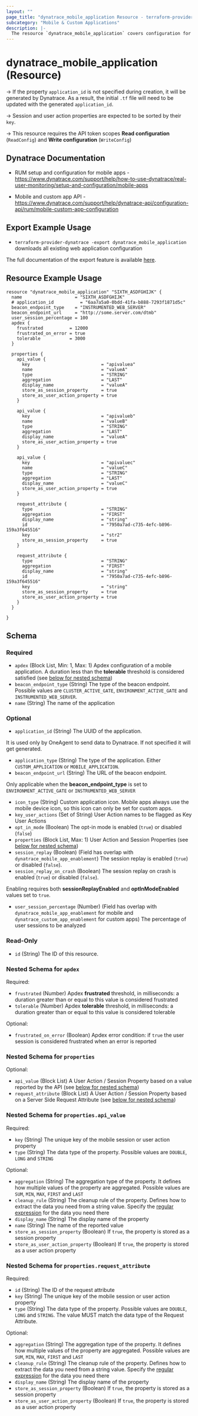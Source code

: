 ```yaml
---
layout: ""
page_title: "dynatrace_mobile_application Resource - terraform-provider-dynatrace"
subcategory: "Mobile & Custom Applications"
description: |-
  The resource `dynatrace_mobile_application` covers configuration for mobile applications
---
```


# dynatrace_mobile_application (Resource)

-> If the property `application_id` is not specified during creation, it will be generated by Dynatrace. As a result, the initial `.tf` file will need to be updated with the generated `application_id`.

-> Session and user action properties are expected to be sorted by their `key`.

-> This resource requires the API token scopes **Read configuration** (`ReadConfig`) and **Write configuration** (`WriteConfig`)

## Dynatrace Documentation

- RUM setup and configuration for mobile apps - https://www.dynatrace.com/support/help/how-to-use-dynatrace/real-user-monitoring/setup-and-configuration/mobile-apps

- Mobile and custom app API - https://www.dynatrace.com/support/help/dynatrace-api/configuration-api/rum/mobile-custom-app-configuration

## Export Example Usage

- `terraform-provider-dynatrace -export dynatrace_mobile_application` downloads all existing web application configuration

The full documentation of the export feature is available [here](https://dt-url.net/h203qmc).

## Resource Example Usage

```
resource "dynatrace_mobile_application" "SIXTH_ASDFGHIJK" {
  name                    = "SIXTH_ASDFGHIJK"
  # application_id          = "6aa7a5a0-0bdd-41fa-b888-7293f1871d5c"
  beacon_endpoint_type    = "INSTRUMENTED_WEB_SERVER"
  beacon_endpoint_url     = "http://some.server.com/dtmb"
  user_session_percentage = 100
  apdex {
    frustrated          = 12000
    frustrated_on_error = true
    tolerable           = 3000
  }

  properties {
    api_value {
      key                           = "apivaluea"
      name                          = "valueA"
      type                          = "STRING"
      aggregation                   = "LAST"
      display_name                  = "valueA"
      store_as_session_property     = true
      store_as_user_action_property = true
    }

    api_value {
      key                           = "apivalueb"
      name                          = "valueB"
      type                          = "STRING"
      aggregation                   = "LAST"
      display_name                  = "valueA"
      store_as_user_action_property = true
    }

    api_value {
      key                           = "apivaluec"
      name                          = "valueC"
      type                          = "STRING"
      aggregation                   = "LAST"
      display_name                  = "valueC"
      store_as_user_action_property = true
    }

    request_attribute {
      type                          = "STRING"
      aggregation                   = "FIRST"
      display_name                  = "string"
      id                            = "7950a7ad-c735-4efc-b896-159a3f645516"
      key                           = "str2"
      store_as_session_property     = true
    } 

    request_attribute {
      type                          = "STRING"
      aggregation                   = "FIRST"
      display_name                  = "string"
      id                            = "7950a7ad-c735-4efc-b896-159a3f645516"
      key                           = "string"
      store_as_session_property     = true
      store_as_user_action_property = true
    }
  }

}
```

<!-- schema generated by tfplugindocs -->
## Schema

### Required

- `apdex` (Block List, Min: 1, Max: 1) Apdex configuration of a mobile application. A duration less than the **tolerable** threshold is considered satisfied (see [below for nested schema](#nestedblock--apdex))
- `beacon_endpoint_type` (String) The type of the beacon endpoint. Possible values are `CLUSTER_ACTIVE_GATE`, `ENVIRONMENT_ACTIVE_GATE` and `INSTRUMENTED_WEB_SERVER`.
- `name` (String) The name of the application

### Optional

- `application_id` (String) The UUID of the application.

It is used only by OneAgent to send data to Dynatrace. If not specified it will get generated.
- `application_type` (String) The type of the application. Either `CUSTOM_APPLICATION` or `MOBILE_APPLICATION`.
- `beacon_endpoint_url` (String) The URL of the beacon endpoint.

Only applicable when the **beacon_endpoint_type** is set to `ENVIRONMENT_ACTIVE_GATE` or `INSTRUMENTED_WEB_SERVER`
- `icon_type` (String) Custom application icon. Mobile apps always use the mobile device icon, so this icon can only be set for custom apps.
- `key_user_actions` (Set of String) User Action names to be flagged as Key User Actions
- `opt_in_mode` (Boolean) The opt-in mode is enabled (`true`) or disabled (`false`)
- `properties` (Block List, Max: 1) User Action and Session Properties (see [below for nested schema](#nestedblock--properties))
- `session_replay` (Boolean) (Field has overlap with `dynatrace_mobile_app_enablement`) The session replay is enabled (`true`) or disabled (`false`).
- `session_replay_on_crash` (Boolean) The session replay on crash is enabled (`true`) or disabled (`false`). 

Enabling requires both **sessionReplayEnabled** and **optInModeEnabled** values set to `true`.
- `user_session_percentage` (Number) (Field has overlap with `dynatrace_mobile_app_enablement` for mobile and `dynatrace_custom_app_enablement` for custom apps) The percentage of user sessions to be analyzed

### Read-Only

- `id` (String) The ID of this resource.

<a id="nestedblock--apdex"></a>
### Nested Schema for `apdex`

Required:

- `frustrated` (Number) Apdex **frustrated** threshold, in milliseconds: a duration greater than or equal to this value is considered frustrated
- `tolerable` (Number) Apdex **tolerable** threshold, in milliseconds: a duration greater than or equal to this value is considered tolerable

Optional:

- `frustrated_on_error` (Boolean) Apdex error condition: if `true` the user session is considered frustrated when an error is reported


<a id="nestedblock--properties"></a>
### Nested Schema for `properties`

Optional:

- `api_value` (Block List) A User Action / Session Property based on a value reported by the API (see [below for nested schema](#nestedblock--properties--api_value))
- `request_attribute` (Block List) A User Action / Session Property based on a Server Side Request Attribute (see [below for nested schema](#nestedblock--properties--request_attribute))

<a id="nestedblock--properties--api_value"></a>
### Nested Schema for `properties.api_value`

Required:

- `key` (String) The unique key of the mobile session or user action property
- `type` (String) The data type of the property. Possible values are `DOUBLE`, `LONG` and `STRING`

Optional:

- `aggregation` (String) The aggregation type of the property. It defines how multiple values of the property are aggregated. Possible values are `SUM`, `MIN`, `MAX`, `FIRST` and `LAST`
- `cleanup_rule` (String) The cleanup rule of the property. Defines how to extract the data you need from a string value. Specify the [regular expression](https://dt-url.net/k9e0iaq) for the data you need there
- `display_name` (String) The display name of the property
- `name` (String) The name of the reported value
- `store_as_session_property` (Boolean) If `true`, the property is stored as a session property
- `store_as_user_action_property` (Boolean) If `true`, the property is stored as a user action property


<a id="nestedblock--properties--request_attribute"></a>
### Nested Schema for `properties.request_attribute`

Required:

- `id` (String) The ID of the request attribute
- `key` (String) The unique key of the mobile session or user action property
- `type` (String) The data type of the property. Possible values are `DOUBLE`, `LONG` and `STRING`. The value MUST match the data type of the Request Attribute.

Optional:

- `aggregation` (String) The aggregation type of the property. It defines how multiple values of the property are aggregated. Possible values are `SUM`, `MIN`, `MAX`, `FIRST` and `LAST`
- `cleanup_rule` (String) The cleanup rule of the property. Defines how to extract the data you need from a string value. Specify the [regular expression](https://dt-url.net/k9e0iaq) for the data you need there
- `display_name` (String) The display name of the property
- `store_as_session_property` (Boolean) If `true`, the property is stored as a session property
- `store_as_user_action_property` (Boolean) If `true`, the property is stored as a user action property